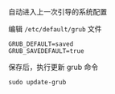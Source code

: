 自动进入上一次引导的系统配置

编辑  `/etc/default/grub` 文件

```shell
GRUB_DEFAULT=saved
GRUB_SAVEDEFAULT=true
```

保存后，执行更新 grub 命令

```shell
sudo update-grub
```